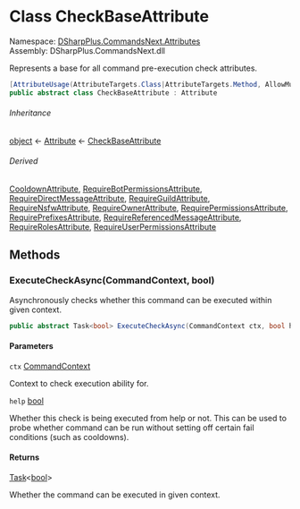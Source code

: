# Class CheckBaseAttribute

Namespace: [DSharpPlus.CommandsNext.Attributes](DSharpPlus.CommandsNext.Attributes.md)  
Assembly: DSharpPlus.CommandsNext.dll

Represents a base for all command pre-execution check attributes.

```csharp
[AttributeUsage(AttributeTargets.Class|AttributeTargets.Method, AllowMultiple = true, Inherited = true)]
public abstract class CheckBaseAttribute : Attribute
```

###### Inheritance

[object](https://learn.microsoft.com/dotnet/api/system.object) ← 
[Attribute](https://learn.microsoft.com/dotnet/api/system.attribute) ← 
[CheckBaseAttribute](DSharpPlus.CommandsNext.Attributes.CheckBaseAttribute.md)

###### Derived

[CooldownAttribute](DSharpPlus.CommandsNext.Attributes.CooldownAttribute.md), 
[RequireBotPermissionsAttribute](DSharpPlus.CommandsNext.Attributes.RequireBotPermissionsAttribute.md), 
[RequireDirectMessageAttribute](DSharpPlus.CommandsNext.Attributes.RequireDirectMessageAttribute.md), 
[RequireGuildAttribute](DSharpPlus.CommandsNext.Attributes.RequireGuildAttribute.md), 
[RequireNsfwAttribute](DSharpPlus.CommandsNext.Attributes.RequireNsfwAttribute.md), 
[RequireOwnerAttribute](DSharpPlus.CommandsNext.Attributes.RequireOwnerAttribute.md), 
[RequirePermissionsAttribute](DSharpPlus.CommandsNext.Attributes.RequirePermissionsAttribute.md), 
[RequirePrefixesAttribute](DSharpPlus.CommandsNext.Attributes.RequirePrefixesAttribute.md), 
[RequireReferencedMessageAttribute](DSharpPlus.CommandsNext.Attributes.RequireReferencedMessageAttribute.md), 
[RequireRolesAttribute](DSharpPlus.CommandsNext.Attributes.RequireRolesAttribute.md), 
[RequireUserPermissionsAttribute](DSharpPlus.CommandsNext.Attributes.RequireUserPermissionsAttribute.md)

## Methods

### <a id="DSharpPlus_CommandsNext_Attributes_CheckBaseAttribute_ExecuteCheckAsync_DSharpPlus_CommandsNext_CommandContext_System_Boolean_"></a>ExecuteCheckAsync\(CommandContext, bool\)

Asynchronously checks whether this command can be executed within given context.

```csharp
public abstract Task<bool> ExecuteCheckAsync(CommandContext ctx, bool help)
```

#### Parameters

`ctx` [CommandContext](DSharpPlus.CommandsNext.CommandContext.md)

Context to check execution ability for.

`help` [bool](https://learn.microsoft.com/dotnet/api/system.boolean)

Whether this check is being executed from help or not. This can be used to probe whether command can be run without setting off certain fail conditions (such as cooldowns).

#### Returns

[Task](https://learn.microsoft.com/dotnet/api/system.threading.tasks.task\-1)<[bool](https://learn.microsoft.com/dotnet/api/system.boolean)\>

Whether the command can be executed in given context.

